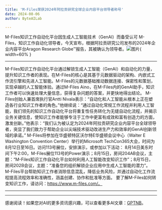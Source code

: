 ```yaml
---
title: 'M-Files荣获2024年阿拉贡研究全球企业内容平台领导者称号'
date: 2024-08-06
author: ByteAILab

---
```


M-Files知识工作自动化平台因生成人工智能技术（GenAI）而备受认可
M-Files，知识工作自动化领导者，今天宣布，根据阿拉贡研究公司发布的2024年企业内容平台Aragon Research Globe™报告，其被确认为领导者。![图片](https://ai-techpark.com/wp-content/uploads/2024/08/M-Files-960x540.jpg){ width=60% }

---

M-Files知识工作自动化平台通过解锁生成人工智能（GenAI）和自动化的力量，提升知识工作者的表现。在M-Files的核心是其基于元数据驱动的架构、内嵌式工作流引擎和先进人工智能。M-Files的元数据基础推动数据连接、保密性和策划，实现卓越的人工智能体验。通过M-Files Aino，在M-Files内的GenAI助手，知识工作者可以快速处理大量信息，获得复杂问题的答案，并更快地得出结论。
M-Files创始人兼首席执行官Antti Nivala表示：“自动化和人工智能从根本上正在塑造各行业知识工作者的角色。”他继续说：“通过自动化常规工作流程并利用人工智能，我们领先的知识工作自动化平台将重复性任务转化为无缝自动化流程，并揭示业务关键信息，使知识工作者能够专注于工作中更富有成效和富有创造力的方面，激发创新。”他表示：“我们认为被认定为2024年阿拉贡研究企业内容平台全球领导者，突显了我们致力于帮助企业以尖端技术驱动改进生产力和效率的GenAI创新领域的承诺。”
M-Files将参加在华盛顿特区沃尔特E华盛顿会议中心（Walter E Washington Convention Center）举行的Microsoft TechCon365大会，时间为8月12日至16日。访问113号展位，安排演示，或参加以下活动：
8月14日美东时间下午2:00，M-Files展位113号的Power演示；8月15日，房间204AB会议，主题：“M-Files知识工作自动化平台如何利用人工智能改变知识工作”；8月15日，房间202B会议，主题：“准备您的组织解锁企业应用中生成人工智能的潜力”。
M-Files平台帮助知识工作者消除信息混乱，降低业务风险，并通过自动化工作流程提高流程效率和准确性，涵盖创建、协作和批准等方面。
要了解M-Files如何转变知识工作，请访问：https://www.m-files.com/。

---
---
感谢阅读！如果您对AI的更多资讯感兴趣，可以查看更多AI文章：[GPTNB](https://gptnb.com)。